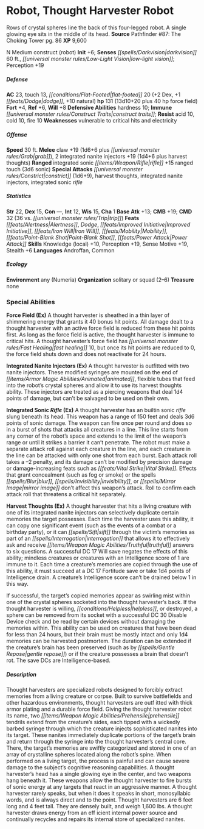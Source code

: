 ﻿---
cssclass: [monsters]
title1: Robot, Thought Harvester Robot
desc_short: Rows of crystal spheres line the back of this four-legged robot. A single
  glowing eye sits in the middle of its head.
title2: Thought Harvester Robot
CR: 10
sources:
- name: 'Pathfinder #87: The Choking Tower'
  page: 86
  link: http://paizo.com/products/btpy991p?Pathfinder-Adventure-Path-87-The-Choking-Tower
XP: 9600
alignment: N
size: Medium
type: construct
subtypes:
- robot
initiative:
  bonus: 6
senses:
  darkvision: 60
  low-light vision: true
AC:
  AC: 23
  touch: 13
  flat_footed: 20
  components:
    dex: 2
    dodge: 1
    natural: 10
HP:
  HP: 131
  long: 13d10+20 plus 40 hp force field
saves:
  fort: 4
  ref: 6
  will: 8
defensive_abilities:
- hardness 10
immunities:
- construct traits
resistances:
  acid: 10
  cold: 10
  fire: 10
weaknesses:
- vulnerable to critical hits and electricity
speeds:
  base: 30
attacks:
  melee:
  - - text: claw +19 (1d6+6 plus grab)
      entries:
      - - damage: 1d6+6
        - effect: grab
      attack: claw
      bonus:
      - 19
    - text: 2 integrated nanite injectors +19 (1d4+6 plus harvest thoughts)
      entries:
      - - damage: 1d4+6
        - effect: harvest thoughts
      count: 2
      attack: integrated nanite injectors
      bonus:
      - 19
  ranged:
  - - text: integrated sonic rifle +15 ranged touch (3d6 sonic)
      entries:
      - - damage: 3d6
          type: sonic
      attack: integrated sonic rifle
      bonus:
      - 15
      touch: true
  special:
  - constrict (1d6+9)
  - harvest thoughts
  - integrated nanite injectors
  - integrated sonic rifle
ability_scores:
  STR: 22
  DEX: 15
  CON:
  INT: 12
  WIS: 15
  CHA: 1
BAB: 13
CMB: 19
CMD: 32
CMD_other: 36 vs. trip
feats:
- name: Alertness
- name: Dodge
- name: Improved Initiative
- name: Iron Will
- name: Mobility
- name: Point-Blank Shot
- name: Power Attack
skills:
  Knowledge (local): 10
  Perception: 19
  Sense Motive: 19
  Stealth: 6
languages:
- Androffan
- Common
ecology:
  environment: any (Numeria)
  organization: solitary or squad (2-6)
  treasure_type: none
special_abilities:
  Force Field (Ex): A thought harvester is sheathed in a thin layer of shimmering
    energy that grants it 40 bonus hit points. All damage dealt to a thought harvester
    with an active force field is reduced from these hit points first. As long as
    the force field is active, the thought harvester is immune to critical hits. A
    thought harvester's force field has fast healing 10, but once its hit points are
    reduced to 0, the force field shuts down and does not reactivate for 24 hours.
  Integrated Nanite Injectors (Ex): A thought harvester is outfitted with two nanite
    injectors. These modified syringes are mounted on the end of animated, flexible
    tubes that feed into the robot's crystal spheres and allow it to use its harvest
    thoughts ability. These injectors are treated as a piercing weapons that deal
    1d4 points of damage, but can't be salvaged to be used on their own.
  Integrated Sonic Rifle (Ex): A thought harvester has an builtin sonic rifle slung
    beneath its head. This weapon has a range of 150 feet and deals 3d6 points of
    sonic damage. The weapon can fire once per round and does so in a burst of shots
    that attacks all creatures in a line. This line starts from any corner of the
    robot's space and extends to the limit of the weapon's range or until it strikes
    a barrier it can't penetrate. The robot must make a separate attack roll against
    each creature in the line, and each creature in the line can be attacked with
    only one shot from each burst. Each attack roll takes a -2 penalty, and its damage
    can't be modified by precision damage or damage-increasing feats such as Vital
    Strike. Effects that grant concealment (such as fog or smoke) or the spells blur,
    invisibility, or mirror image don't affect this weapon's attack. Roll to confirm
    each attack roll that threatens a critical hit separately.
  Harvest Thoughts (Ex): |-
    A thought harvester that hits a living creature with one of its integrated nanite injectors can selectively duplicate certain memories the target possesses. Each time the harvester uses this ability, it can copy one significant event (such as the events of a combat or a birthday party), or it can sift through the victim's memories as part of an interrogation that allows it to effectively ask and receive truthful answers to six questions. A successful DC 17 Will save negates the effects of this ability; mindless creatures or creatures with an Intelligence score of 1 are immune to it. Each time a creature's memories are copied through the use of this ability, it must succeed at a DC 17 Fortitude save or take 1d4 points of Intelligence drain. A creature's Intelligence score can't be drained below 1 in this way.

     If successful, the target's copied memories appear as swirling mist within one of the crystal spheres socketed into the thought harvester's back. If the thought harvester is willing, helpless, or destroyed, a sphere can be removed from its socket with a successful DC 30 Disable Device check and be read by certain devices without damaging the memories within. This ability can be used on creatures that have been dead for less than 24 hours, but their brain must be mostly intact and only 1d4 memories can be harvested postmortem. The duration can be extended if the creature's brain has been preserved (such as by gentle repose) or if the creature possesses a brain that doesn't rot. The save DCs are Intelligence-based.
desc_long: Thought harvesters are specialized robots designed to forcibly extract
  memories from a living creature or corpse. Built to survive battlefields and other
  hazardous environments, thought harvesters are outf itted with thick armor plating
  and a durable force field. Giving the thought harvester robot its name, two prehensile
  tendrils extend from the creature's sides, each tipped with a wickedly barbed syringe
  through which the creature injects sophisticated nanites into its target. These
  nanites immediately duplicate portions of the target's brain and return through
  the syringe into the thought harvester's central core. There, the target's memories
  are swiftly categorized and stored in one of an array of crystalline spheres located
  along the robot's spine. When performed on a living target, the process is painful
  and can cause severe damage to the subject's cognitive reasoning capabilities. A
  thought harvester's head has a single glowing eye in the center, and two weapons
  hang beneath it. These weapons allow the thought harvester to fire bursts of sonic
  energy at any targets that react in an aggressive manner. A thought harvester rarely
  speaks, but when it does it speaks in short, monosyllabic words, and is always direct
  and to the point. Thought harvesters are 6 feet long and 4 feet tall. They are densely
  built, and weigh 1,600 lbs. A thought harvester draws energy from an eff icient
  internal power source and continually recycles and repairs its internal store of
  specialized nanites.

---

# Robot, Thought Harvester Robot
Rows of crystal spheres line the back of this four-legged robot. A single glowing eye sits in the middle of its head.
**Source** Pathfinder #87: The Choking Tower pg. 86
**XP** 9,600

N Medium construct (robot)
**Init** +6; **Senses** _[[spells/Darkvision|darkvision]]_ 60 ft., _[[universal monster rules/Low-Light Vision|low-light vision]]_; Perception +19

##### Defense

**AC** 23, touch 13, _[[conditions/Flat-Footed|flat-footed]]_ 20 (+2 Dex, +1 _[[feats/Dodge|dodge]]_, +10 natural)
**hp** 131 (13d10+20 plus 40 hp force field)
**Fort** +4, **Ref** +6, **Will** +8
**Defensive Abilities** hardness 10; **Immune** _[[universal monster rules/Construct Traits|construct traits]]_; **Resist** acid 10, cold 10, fire 10
**Weaknesses** vulnerable to critical hits and electricity

##### Offense
**Speed** 30 ft.
**Melee** claw +19 (1d6+6 plus _[[universal monster rules/Grab|grab]]_), 2 integrated nanite injectors +19 (1d4+6 plus harvest thoughts)
**Ranged** integrated sonic _[[items/Weapon/Rifle|rifle]]_ +15 ranged touch (3d6 sonic)
**Special Attacks** _[[universal monster rules/Constrict|constrict]]_ (1d6+9), harvest thoughts, integrated nanite injectors, integrated sonic _rifle_

##### Statistics
**Str** 22, **Dex** 15, **Con** —, **Int** 12, **Wis** 15, **Cha** 1
**Base Atk** +13; **CMB** +19; **CMD** 32 (36 vs. _[[universal monster rules/Trip|trip]]_)
**Feats** _[[feats/Alertness|Alertness]]_, _Dodge_, _[[feats/Improved Initiative|Improved Initiative]]_, _[[feats/Iron Will|Iron Will]]_, _[[feats/Mobility|Mobility]]_, _[[feats/Point-Blank Shot|Point-Blank Shot]]_, _[[feats/Power Attack|Power Attack]]_
**Skills** Knowledge (local) +10, Perception +19, Sense Motive +19, Stealth +6
**Languages** Androffan, Common

##### Ecology

**Environment** any (Numeria)
**Organization** solitary or squad (2–6)
**Treasure** none

### Special Abilities

**Force Field (Ex)** A thought harvester is sheathed in a thin layer of shimmering energy that grants it 40 bonus hit points. All damage dealt to a thought harvester with an active force field is reduced from these hit points first. As long as the force field is active, the thought harvester is immune to critical hits. A thought harvester’s force field has _[[universal monster rules/Fast Healing|fast healing]]_ 10, but once its hit points are reduced to 0, the force field shuts down and does not reactivate for 24 hours.

**Integrated Nanite Injectors (Ex)** A thought harvester is outfitted with two nanite injectors. These modified syringes are mounted on the end of _[[items/Armor Magic Abilities/Animated|animated]]_, flexible tubes that feed into the robot’s crystal spheres and allow it to use its harvest thoughts ability. These injectors are treated as a piercing weapons that deal 1d4 points of damage, but can’t be salvaged to be used on their own.

**Integrated Sonic _Rifle_ (Ex)** A thought harvester has an builtin sonic _rifle_ slung beneath its head. This weapon has a range of 150 feet and deals 3d6 points of sonic damage. The weapon can fire once per round and does so in a burst of shots that attacks all creatures in a line. This line starts from any corner of the robot’s space and extends to the limit of the weapon’s range or until it strikes a barrier it can’t penetrate. The robot must make a separate attack roll against each creature in the line, and each creature in the line can be attacked with only one shot from each burst. Each attack roll takes a –2 penalty, and its damage can’t be modified by precision damage or damage-increasing feats such as _[[feats/Vital Strike|Vital Strike]]_. Effects that grant concealment (such as fog or smoke) or the spells _[[spells/Blur|blur]]_, _[[spells/Invisibility|invisibility]]_, or _[[spells/Mirror Image|mirror image]]_ don’t affect this weapon’s attack. Roll to confirm each attack roll that threatens a critical hit separately.

**Harvest Thoughts (Ex)** A thought harvester that hits a living creature with one of its integrated nanite injectors can selectively duplicate certain memories the target possesses. Each time the harvester uses this ability, it can copy one significant event (such as the events of a combat or a birthday party), or it can _[[spells/Sift|sift]]_ through the victim’s memories as part of an _[[spells/Interrogation|interrogation]]_ that allows it to effectively ask and receive _[[items/Weapon Magic Abilities/Truthful|truthful]]_ answers to six questions. A successful DC 17 Will save negates the effects of this ability; mindless creatures or creatures with an Intelligence score of 1 are immune to it. Each time a creature’s memories are copied through the use of this ability, it must succeed at a DC 17 Fortitude save or take 1d4 points of Intelligence drain. A creature’s Intelligence score can’t be drained below 1 in this way.

If successful, the target’s copied memories appear as swirling mist within one of the crystal spheres socketed into the thought harvester’s back. If the thought harvester is willing, _[[conditions/Helpless|helpless]]_, or destroyed, a sphere can be removed from its socket with a successful DC 30 Disable Device check and be read by certain devices without damaging the memories within. This ability can be used on creatures that have been dead for less than 24 hours, but their brain must be mostly intact and only 1d4 memories can be harvested postmortem. The duration can be extended if the creature’s brain has been preserved (such as by _[[spells/Gentle Repose|gentle repose]]_) or if the creature possesses a brain that doesn’t rot. The save DCs are Intelligence-based.

##### Description

Thought harvesters are specialized robots designed to forcibly extract memories from a living creature or corpse. Built to survive battlefields and other hazardous environments, thought harvesters are outf itted with thick armor plating and a durable force field. Giving the thought harvester robot its name, two _[[items/Weapon Magic Abilities/Prehensile|prehensile]]_ tendrils extend from the creature’s sides, each tipped with a wickedly barbed syringe through which the creature injects sophisticated nanites into its target. These nanites immediately duplicate portions of the target’s brain and return through the syringe into the thought harvester’s central core. There, the target’s memories are swiftly categorized and stored in one of an array of crystalline spheres located along the robot’s spine. When performed on a living target, the process is painful and can cause severe damage to the subject’s cognitive reasoning capabilities. A thought harvester’s head has a single glowing eye in the center, and two weapons hang beneath it. These weapons allow the thought harvester to fire bursts of sonic energy at any targets that react in an aggressive manner. A thought harvester rarely speaks, but when it does it speaks in short, monosyllabic words, and is always direct and to the point. Thought harvesters are 6 feet long and 4 feet tall. They are densely built, and weigh 1,600 lbs. A thought harvester draws energy from an eff icient internal power source and continually recycles and repairs its internal store of specialized nanites.